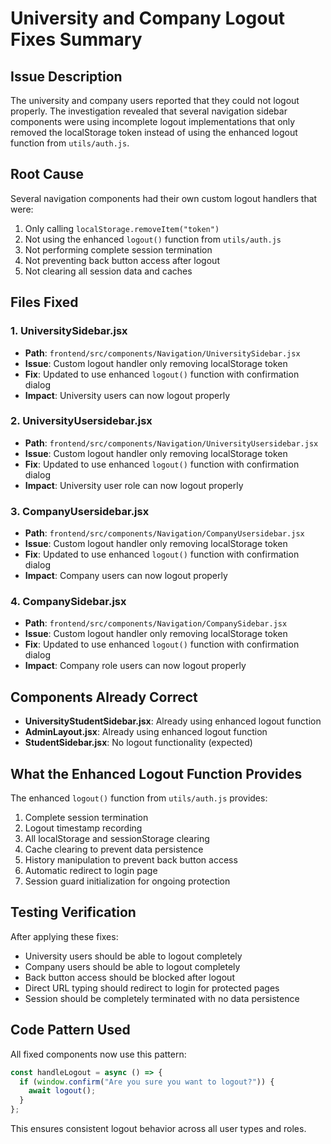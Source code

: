 # University and Company Logout Fixes Summary

## Issue Description
The university and company users reported that they could not logout properly. The investigation revealed that several navigation sidebar components were using incomplete logout implementations that only removed the localStorage token instead of using the enhanced logout function from `utils/auth.js`.

## Root Cause
Several navigation components had their own custom logout handlers that were:
1. Only calling `localStorage.removeItem("token")`
2. Not using the enhanced `logout()` function from `utils/auth.js`
3. Not performing complete session termination
4. Not preventing back button access after logout
5. Not clearing all session data and caches

## Files Fixed

### 1. UniversitySidebar.jsx
- **Path**: `frontend/src/components/Navigation/UniversitySidebar.jsx`
- **Issue**: Custom logout handler only removing localStorage token
- **Fix**: Updated to use enhanced `logout()` function with confirmation dialog
- **Impact**: University users can now logout properly

### 2. UniversityUsersidebar.jsx  
- **Path**: `frontend/src/components/Navigation/UniversityUsersidebar.jsx`
- **Issue**: Custom logout handler only removing localStorage token
- **Fix**: Updated to use enhanced `logout()` function with confirmation dialog
- **Impact**: University user role can now logout properly

### 3. CompanyUsersidebar.jsx
- **Path**: `frontend/src/components/Navigation/CompanyUsersidebar.jsx`
- **Issue**: Custom logout handler only removing localStorage token
- **Fix**: Updated to use enhanced `logout()` function with confirmation dialog
- **Impact**: Company users can now logout properly

### 4. CompanySidebar.jsx
- **Path**: `frontend/src/components/Navigation/CompanySidebar.jsx`
- **Issue**: Custom logout handler only removing localStorage token
- **Fix**: Updated to use enhanced `logout()` function with confirmation dialog
- **Impact**: Company role users can now logout properly

## Components Already Correct
- **UniversityStudentSidebar.jsx**: Already using enhanced logout function
- **AdminLayout.jsx**: Already using enhanced logout function  
- **StudentSidebar.jsx**: No logout functionality (expected)

## What the Enhanced Logout Function Provides
The enhanced `logout()` function from `utils/auth.js` provides:
1. Complete session termination
2. Logout timestamp recording
3. All localStorage and sessionStorage clearing
4. Cache clearing to prevent data persistence
5. History manipulation to prevent back button access
6. Automatic redirect to login page
7. Session guard initialization for ongoing protection

## Testing Verification
After applying these fixes:
- University users should be able to logout completely
- Company users should be able to logout completely
- Back button access should be blocked after logout
- Direct URL typing should redirect to login for protected pages
- Session should be completely terminated with no data persistence

## Code Pattern Used
All fixed components now use this pattern:
```javascript
const handleLogout = async () => {
  if (window.confirm("Are you sure you want to logout?")) {
    await logout();
  }
};
```

This ensures consistent logout behavior across all user types and roles.
